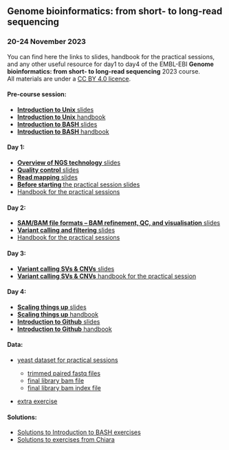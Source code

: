## Genome bioinformatics: from short- to long-read sequencing  
### 20-24 November 2023  

You can find here the links to slides, handbook for the practical sessions, 
and any other useful resource for day1 to day4 of the EMBL-EBI 
**Genome bioinformatics: from short- to long-read sequencing** 
2023 course.  
All materials are under a [CC BY 4.0 licence](https://creativecommons.org/licenses/by/4.0/).  

#### Pre-course session:
* [**Introduction to Unix** slides](https://docs.google.com/presentation/d/1ySW9aNkUSh5sbL8eqSSNbO8Au-1rfhj21rfcOJeSIsE/edit?usp=sharing)  
* [**Introduction to Unix** handbook](https://github.com/krother/bash_tutorial/blob/master/README.md)  
* [**Introduction to BASH** slides](https://docs.google.com/presentation/d/1Aebmxilz4HaC4d320-2A_Jlema7y4AOinZtJUJg12aM/edit?usp=sharing)  
* [**Introduction to BASH** handbook](https://docs.google.com/document/d/1ok1BY9D8FQFcBqpThNOLlw9W05s8BOilvZBN3AnT8zE/edit?usp=sharing)  

#### Day 1:  

* [**Overview of NGS technology** slides](https://docs.google.com/presentation/d/10lZmsmHofxLzNcmSo_ofJ6N4ejamstzBB1sGxcGlyIw/edit?usp=sharing)  
* [**Quality control** slides]()  
* [**Read mapping** slides]()  
* [**Before starting** the practical session slides](https://docs.google.com/presentation/d/1Dxum5R1DNrtSvcAqTEuxIOdgVM6XKb4F7WaBmRWNark/edit?usp=sharing)  
* [Handbook for the practical sessions](https://github.com/cbatini/training_materials/blob/main/EBI_NGS_Nov2023/days1_2_mapping_variant_calling_handbook_Nov2023.md)  
  
#### Day 2:  

* [**SAM/BAM file formats – BAM refinement, QC, and visualisation** slides](https://docs.google.com/presentation/d/1VI6SdsTqxDEG5xagpmGDeYXk6xTTalJaH0m8fhWRFb4/edit?usp=sharing)  
* [**Variant calling and filtering** slides](https://docs.google.com/presentation/d/10SHYQOv3FOxNfnsSyfH6FGak2WSRbxMDbMB_UoO94_Y/edit?usp=sharing)   
* [Handbook for the practical sessions](https://github.com/cbatini/training_materials/blob/main/EBI_NGS_Nov2023/days1_2_mapping_variant_calling_handbook_Nov2023.md)  

#### Day 3:  

* [**Variant calling SVs & CNVs** slides]()  
* [**Variant calling SVs & CNVs** handbook for the practical session]()  

#### Day 4:  

* [**Scaling things up** slides]()  
* [**Scaling things up** handbook]()  
* [**Introduction to Github** slides]()  
* [**Introduction to Github** handbook]()  

#### Data:  

* [yeast dataset for practical sessions](https://drive.google.com/file/d/1JlfiNTWTsCjn1WsL5e1F32oJX9MKl1Yw/view?usp=share_link)  
	+ [trimmed paired fastq files](https://drive.google.com/file/d/1qk03tuGBv3JMJninSCumK4NPtn4_eSaN/view?usp=sharing)  
	+ [final library bam file](https://drive.google.com/file/d/1gjPlPUGjYb4djLgDUkz3_JasN8ya1IUJ/view?usp=sharing)  
	+ [final library bam index file](https://drive.google.com/file/d/1u7qTMsVF-RBHG2nD8EbKaDosLMIkeaYv/view?usp=sharing)  

* [extra exercise](https://drive.google.com/file/d/16b48OPq-uKcs1tLlPEjpn-qvVrkMu7dO/view?usp=share_link)  

#### Solutions:  

* [Solutions to Introduction to BASH exercises](https://docs.google.com/document/d/1x-cYcSJElDcHXVU3X-XDlQMP1KtwAsnfOO8uQeY-Gy0/edit?usp=sharing)
* [Solutions to exercises from Chiara](https://docs.google.com/document/d/1klA9Vu7l-c1CkdwfGkrdGxiMrIFHku2CWW6C-8i0ysA/edit?usp=sharing)  
